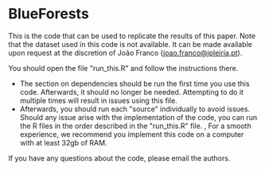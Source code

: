 # BlueForests
This is the code that can be used to replicate the results of this paper.
Note that the dataset used in this code is not available. It can be made available upon request at the discretion of João Franco (joao.franco@ipleiria.pt). 

You should open the file "run_this.R" and follow the instructions there. 
- The section on dependencies should be run the first time you use this code. Afterwards, it should no longer be needed. Attempting to do it multiple times will result in issues using this file.
- Afterwards, you should run each "source" individually to avoid issues. Should any issue arise with the implementation of the code, you can run the R files in the order described in the "run_this.R" file.
,
For a smooth experience, we recommend you implement this code on a computer with at least 32gb of RAM. 

If you have any questions about the code, please email the authors. 


